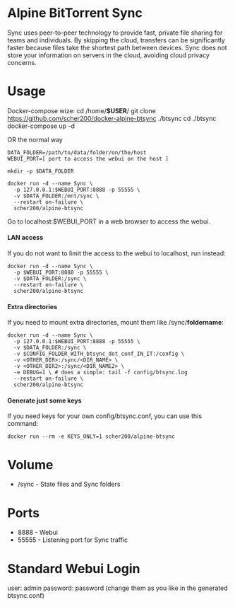 Alpine BitTorrent Sync
===============

Sync uses peer-to-peer technology to provide fast, private file sharing for teams and individuals. By skipping the cloud, transfers can be significantly faster because files take the shortest path between devices. Sync does not store your information on servers in the cloud, avoiding cloud privacy concerns.

# Usage

Docker-compose wize:
cd /home/**$USER**/
git clone https://github.com/scher200/docker-alpine-btsync ./btsync
cd ./btsync
docker-compose up -d

OR the normal way

    DATA_FOLDER=/path/to/data/folder/on/the/host
    WEBUI_PORT=[ port to access the webui on the host ]

    mkdir -p $DATA_FOLDER

    docker run -d --name Sync \
      -p 127.0.0.1:$WEBUI_PORT:8888 -p 55555 \
      -v $DATA_FOLDER:/mnt/sync \
      --restart on-failure \
      scher200/alpine-btsync

Go to localhost:$WEBUI_PORT in a web browser to access the webui.

#### LAN access

If you do not want to limit the access to the webui to localhost, run instead:

    docker run -d --name Sync \
      -p $WEBUI_PORT:8888 -p 55555 \
      -v $DATA_FOLDER:/sync \
      --restart on-failure \
      scher200/alpine-btsync

#### Extra directories

If you need to mount extra directories, mount them like /sync/**foldername**:

    docker run -d --name Sync \
      -p 127.0.0.1:$WEBUI_PORT:8888 -p 55555 \
      -v $DATA_FOLDER:/sync \
      -v $CONFIG_FOLDER_WITH_btsync_dot_conf_IN_IT:/config \
      -v <OTHER_DIR>:/sync/<DIR_NAME> \
      -v <OTHER_DIR2>:/sync/<DIR_NAME2> \
      -e DEBUG=1 \ # does a simple: tail -f config/btsync.log 
      --restart on-failure \
      scher200/alpine-btsync


#### Generate just some keys

If you need keys for your own config/btsync.conf, you can use this command:

    docker run --rm -e KEYS_ONLY=1 scher200/alpine-btsync


# Volume

* /sync - State files and Sync folders

# Ports

* 8888 - Webui
* 55555 - Listening port for Sync traffic

# Standard Webui Login
user: admin
password: password
(change them as you like in the generated btsync.conf)
